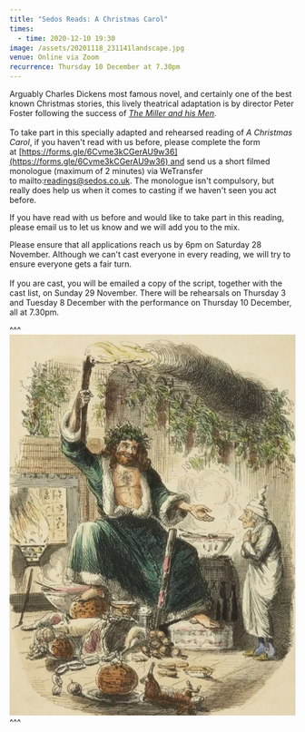 ```yaml
---
title: "Sedos Reads: A Christmas Carol"
times:
  - time: 2020-12-10 19:30
image: /assets/20201118_231141landscape.jpg
venue: Online via Zoom
recurrence: Thursday 10 December at 7.30pm
---
```

Arguably Charles Dickens most famous novel, and certainly one of the best known Christmas stories, this lively theatrical adaptation is by director Peter Foster following the success of *[The Miller and his Men](https://sedos.co.uk/news/2020-11-05-the-miller-and-his-men-cast-announced)*. \
\
To take part in this specially adapted and rehearsed reading of *A Christmas Carol*, if you haven't read with us before, please complete the form at [https://forms.gle/​6Cvme3kCGerAU9w36](https://forms.gle/6Cvme3kCGerAU9w36) and send us a short filmed monologue (maximum of 2 minutes) via WeTransfer to mailto:readings@sedos.co.uk. The monologue isn't compulsory, but really does help us when it comes to casting if we haven't seen you act before.

If you have read with us before and would like to take part in this reading, please email us to let us know and we will add you to the mix. 

Please ensure that all applications reach us by 6pm on Saturday 28 November. Although we can't cast everyone in every reading, we will try to ensure everyone gets a fair turn. \
\
If you are cast, you will be emailed a copy of the script, together with the cast list, on Sunday 29 November. There will be rehearsals on Thursday 3 and Tuesday 8 December with the performance on Thursday 10 December, all at 7.30pm.

^^^ ![](/assets/20201118_231141.jpg)
^^^